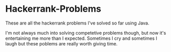 # Hackerrank-Problems
These are all the hackerrank problems I've solved so far using Java.

I'm not always much into solving competetive problems though, but now it's entertaining me more than I expected. Sometimes I cry and sometimes I laugh but these poblems are really 
worth giving time. 

